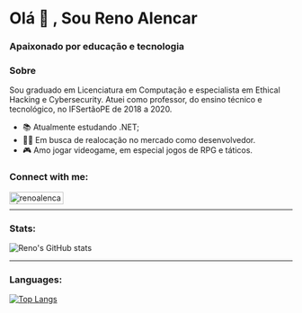 # Olá 👋 , Sou Reno Alencar 
### Apaixonado por educação e tecnologia

### Sobre
Sou graduado em Licenciatura em Computação e especialista em Ethical Hacking e Cybersecurity. Atuei como professor, do ensino técnico e tecnológico, no IFSertãoPE de 2018 a 2020.

- 📚 Atualmente estudando .NET;
- 👨‍💻 Em busca de realocação no mercado como desenvolvedor.
- 🎮 Amo jogar videogame, em especial jogos de RPG e táticos.

### Connect with me:
[<img align="left" alt="renoalencar | LinkedIn" width="96px" height="22px" src="https://img.shields.io/badge/linkedin-%230077B5.svg?style=for-the-badge&logo=linkedin&logoColor=white" />](https://www.linkedin.com/in/renoalencar/)
<br />

---

### Stats:

![Reno's GitHub stats](https://github-readme-stats.vercel.app/api?username=renoalencar&show_icons=true&theme=radical)

---

### Languages:

[![Top Langs](https://github-readme-stats.vercel.app/api/top-langs/?username=renoalencar&layout=compact&theme=radical)](https://github.com/anuraghazra/github-readme-stats)
